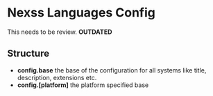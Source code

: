 # Nexss Languages Config

This needs to be review. **OUTDATED**

## Structure

- **config.base** the base of the configuration for all systems like title, description, extensions etc.
- **config.[platform]** the platform specified base
